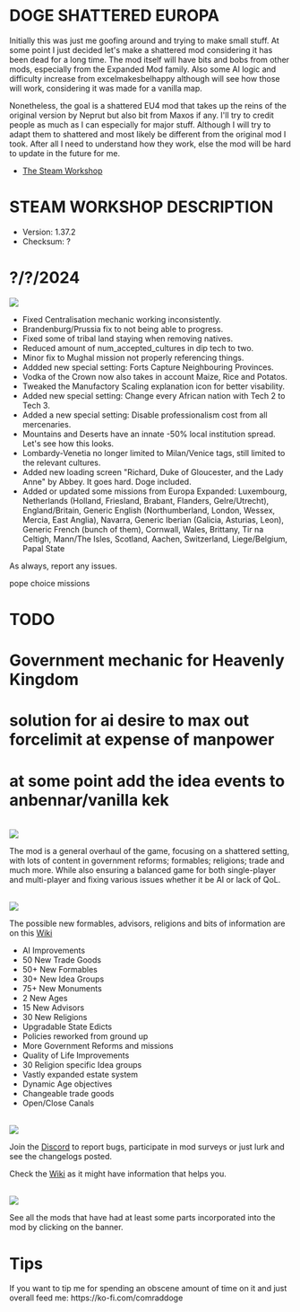 # DOGE SHATTERED EUROPA
Initially this was just me goofing around and trying to make small stuff. At some point I just decided let's make a shattered
mod considering it has been dead for a long time. The mod itself will have bits and bobs from other mods, especially from the Expanded Mod family.
Also some AI logic and difficulty increase from excelmakesbelhappy although will see how those will work, considering it was made for a vanilla map.

Nonetheless, the goal is a shattered EU4 mod that takes up the reins of the original version by Neprut but also bit from Maxos if any.
I'll try to credit people as much as I can especially for major stuff. Although I will try to adapt them to shattered and most likely be different
from the original mod I took. After all I need to understand how they work, else the mod will be hard to update in the future for me.

- [The Steam Workshop](https://steamcommunity.com/sharedfiles/filedetails/?id=2152606065)

# STEAM WORKSHOP DESCRIPTION

- Version: 1.37.2
- Checksum: ?

<h1>?/?/2024</h1>
<img src=https://i.imgur.com/dAceBAG.png/>


- Fixed Centralisation mechanic working inconsistently.
- Brandenburg/Prussia fix to not being able to progress.
- Fixed some of tribal land staying when removing natives.
- Reduced amount of num_accepted_cultures in dip tech to two.
- Minor fix to Mughal mission not properly referencing things.
- Addded new special setting: Forts Capture Neighbouring Provinces.
- Vodka of the Crown now also takes in account Maize, Rice and Potatos.
- Tweaked the Manufactory Scaling explanation icon for better visability.
- Added new special setting: Change every African nation with Tech 2 to Tech 3.
- Added a new special setting: Disable professionalism cost from all mercenaries.
- Mountains and Deserts have an innate -50% local institution spread. Let's see how this looks.
- Lombardy-Venetia no longer limited to Milan/Venice tags, still limited to the relevant cultures.
- Added new loading screen "Richard, Duke of Gloucester, and the Lady Anne" by Abbey. It goes hard. Doge included.
- Added or updated some missions from Europa Expanded: Luxembourg, Netherlands (Holland, Friesland, Brabant, Flanders, Gelre/Utrecht), England/Britain, Generic English (Northumberland, London, Wessex, Mercia, East Anglia), Navarra, Generic Iberian (Galicia, Asturias, Leon), Generic French (bunch of them), Cornwall, Wales, Brittany, Tir na Celtigh, Mann/The Isles, Scotland, Aachen, Switzerland, Liege/Belgium, Papal State

As always, report any issues.



pope choice missions

# TODO

# Government mechanic for Heavenly Kingdom
# solution for ai desire to max out forcelimit at expense of manpower
# at some point add the idea events to anbennar/vanilla kek

<br/>
<img src=https://i.imgur.com/F14PpEA.png/>

The mod is a general overhaul of the game, focusing on a shattered setting, with lots of content in government reforms; formables; religions; trade and much more. While also ensuring a balanced game for both single-player and multi-player and fixing various issues whether it be AI or lack of QoL.

<br/>
<img src=https://i.imgur.com/jIkgNsx.png/>

The possible new formables, advisors, religions and bits of information are on this [Wiki](https://eu4.paradoxwikis.com/Doge_Shattered_Europa)

- AI Improvements
- 50 New Trade Goods
- 50+ New Formables
- 30+ New Idea Groups
- 75+ New Monuments
- 2 New Ages
- 15 New Advisors
- 30 New Religions
- Upgradable State Edicts
- Policies reworked from ground up
- More Government Reforms and missions
- Quality of Life Improvements
- 30 Religion specific Idea groups
- Vastly expanded estate system
- Dynamic Age objectives
- Changeable trade goods
- Open/Close Canals

<br/>

<img src=https://i.imgur.com/rdtTMF7.png/>


Join the [Discord](https://discord.gg/DwNbtWY) to report bugs, participate in mod surveys or just lurk and see the changelogs posted.

Check the [Wiki](https://eu4.paradoxwikis.com/Doge_Shattered_Europa) as it might have information that helps you.

<br/>
<a href="https://steamcommunity.com/workshop/filedetails/discussion/2152606065/3115898713372561841/">
    <img src=https://i.imgur.com/801eNhE.png/>
</a>

See all the mods that have had at least some parts incorporated into the mod by clicking on the banner.

<h1>Tips</h1>
If you want to tip me for spending an obscene amount of time on it and just overall feed me:
https://ko-fi.com/comraddoge

<br/><br/>
